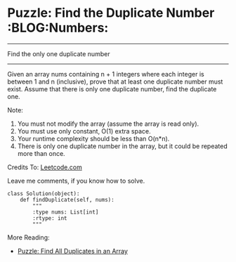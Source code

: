 # Puzzle: Find the Duplicate Number     :BLOG:Numbers:


---

Find the only one duplicate number  

---

Given an array nums containing n + 1 integers where each integer is between 1 and n (inclusive), prove that at least one duplicate number must exist. Assume that there is only one duplicate number, find the duplicate one.  

Note:  
1.  You must not modify the array (assume the array is read only).
2.  You must use only constant, O(1) extra space.
3.  Your runtime complexity should be less than O(n\*n).
4.  There is only one duplicate number in the array, but it could be repeated more than once.

Credits To: [Leetcode.com](https://leetcode.com/problems/find-the-duplicate-number/description/)  

Leave me comments, if you know how to solve.  

    class Solution(object):
        def findDuplicate(self, nums):
            """
            :type nums: List[int]
            :rtype: int
            """

More Reading:  
-   [Puzzle: Find All Duplicates in an Array](http://brain.dennyzhang.com/find-duplicate/)